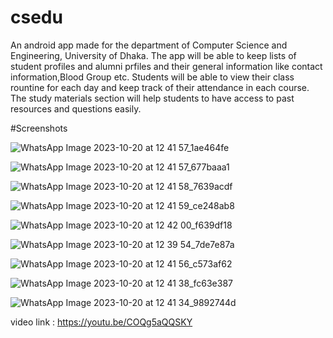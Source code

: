 # csedu

An android app made for the department of Computer Science and Engineering, University of Dhaka.
The app will be able to keep lists of student profiles and alumni prfiles and their general information like contact information,Blood Group etc.
Students will be able to view their class rountine for each day and keep track of their attendance in each course.
The study materials section will help students to have access to past resources and questions easily.

#Screenshots

![WhatsApp Image 2023-10-20 at 12 41 57_1ae464fe](https://github.com/riadath/csedu/assets/75686762/fdc5ce0d-3269-46b0-ad60-0f94c474e5b1)

![WhatsApp Image 2023-10-20 at 12 41 57_677baaa1](https://github.com/riadath/csedu/assets/75686762/204044c7-0519-42f6-b474-648469b6297f)

![WhatsApp Image 2023-10-20 at 12 41 58_7639acdf](https://github.com/riadath/csedu/assets/75686762/27c7e6b2-c6bd-465b-96bd-33311c34c627)

![WhatsApp Image 2023-10-20 at 12 41 59_ce248ab8](https://github.com/riadath/csedu/assets/75686762/64b79765-1e4b-4416-a77f-131f84cf8d17)

![WhatsApp Image 2023-10-20 at 12 42 00_f639df18](https://github.com/riadath/csedu/assets/75686762/431a11aa-198f-450c-8885-171d097231d7)


![WhatsApp Image 2023-10-20 at 12 39 54_7de7e87a](https://github.com/riadath/csedu/assets/75686762/775fb997-2f07-4dfa-8480-bfcf8935a9cf)

![WhatsApp Image 2023-10-20 at 12 41 56_c573af62](https://github.com/riadath/csedu/assets/75686762/5f390711-4a29-48e5-991f-58ce1af4b25a)


![WhatsApp Image 2023-10-20 at 12 41 38_fc63e387](https://github.com/riadath/csedu/assets/75686762/800d706d-cabd-4b9f-976c-f0d603cd8b54)

![WhatsApp Image 2023-10-20 at 12 41 34_9892744d](https://github.com/riadath/csedu/assets/75686762/3770eff9-4c29-4867-a52f-d9867ddc2c2e)


video link : https://youtu.be/COQg5aQQSKY


